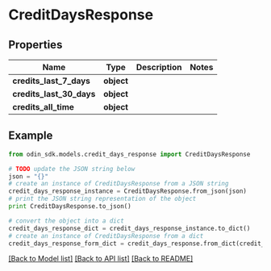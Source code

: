 # CreditDaysResponse


## Properties

Name | Type | Description | Notes
------------ | ------------- | ------------- | -------------
**credits_last_7_days** | **object** |  | 
**credits_last_30_days** | **object** |  | 
**credits_all_time** | **object** |  | 

## Example

```python
from odin_sdk.models.credit_days_response import CreditDaysResponse

# TODO update the JSON string below
json = "{}"
# create an instance of CreditDaysResponse from a JSON string
credit_days_response_instance = CreditDaysResponse.from_json(json)
# print the JSON string representation of the object
print CreditDaysResponse.to_json()

# convert the object into a dict
credit_days_response_dict = credit_days_response_instance.to_dict()
# create an instance of CreditDaysResponse from a dict
credit_days_response_form_dict = credit_days_response.from_dict(credit_days_response_dict)
```
[[Back to Model list]](../README.md#documentation-for-models) [[Back to API list]](../README.md#documentation-for-api-endpoints) [[Back to README]](../README.md)



